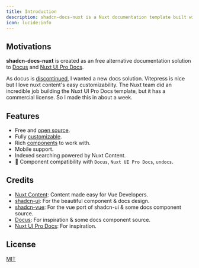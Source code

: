 ```yaml
---
title: Introduction
description: shadcn-docs-nuxt is a Nuxt documentation template built with Nuxt Content and shadcn-vue.
icon: lucide:info
---
```


## Motivations

**shadcn-docs-nuxt** is created as an free alternative documentation solution to [Docus](https://docus.dev/) and [Nuxt UI Pro Docs](https://docs-template.nuxt.dev/).

As docus is [discontinued](https://github.com/nuxt-themes/docus/issues/1016), I wanted a new docs solution. Vitepress is nice but I love nuxt content's easy customizability. The Nuxt team did an incredible job building the Nuxt UI Pro Docs template, but it has a commercial license. So I made this in about a week.

## Features

- Free and [open source](https://github.com/ZTL-UwU/shadcn-docs-nuxt).
- Fully [customizable](/api/configuration).
- Rich [components](/getting-started/writing/components) to work with.
- Mobile support.
- Indexed searching powered by Nuxt Content.
- 🚧 Component compatibility with `Docus`, `Nuxt UI Pro Docs`, `undocs`.

## Credits

- [Nuxt Content](https://content.nuxt.com/): Content made easy for Vue Developers.
- [shadcn-ui](https://ui.shadcn.com/): For the beautiful component & docs design.
- [shadcn-vue](https://www.shadcn-vue.com/): For the vue port of shadcn-ui & some docs component source.
- [Docus](https://docus.dev/): For inspiration & some docs component source.
- [Nuxt UI Pro Docs](https://docs-template.nuxt.dev/): For inspiration.

## License

[MIT](https://github.com/ZTL-UwU/shadcn-docs-nuxt/blob/main/LICENSE)
